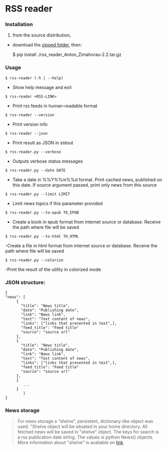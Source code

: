 # RSS reader

### Installation

1) from the source distribution,

- download the [zipped folder](https://github.com/AntonZimahorau/FinalTaskRssParser/tree/master/final_task/dist/rss_reader_Anton_Zimahorau-2.2.tar.gz), then:

	$ pip install ./rss_reader_Anton_Zimahorau-2.2.tar.gz

### Usage

`$ rss-reader (-h | --help)`

- Show help message and exit

`$ rss-reader <RSS-LINK>`

- Print rss feeds in human-readable format

`$ rss-reader --version`

- Print version info

`$ rss-reader --json`

- Print result as JSON in stdout

`$ rss-reader.py --verbose `

- Outputs verbose status messages

`$ rss-reader.py --date DATE`

- Take a date in %%Y%%m%%d format. Print cached news, published on this date.
  If source argument passed, print only news from this source

`$ rss-reader.py --limit LIMIT`

- Limit news topics if this parameter provided

`$ rss-reader.py --to-epub TO_EPUB`

- Create a book in epub format from internet
source or database. Receive the path where file will be saved

`$ rss-reader.py --to-html TO_HTML`

-Create a file in html format from internet
source or database. Receive the path where file will be saved

`$ rss-reader.py --colorize`

-Print the result of the utility in colorized mode

### JSON structure:

```
{
"news": [
     {
       "title": "News title",
       "date": "Publishing date",
       "link": "News link",
       "text": "Text content of news",
       "links": ["links that presented in text",],
       "feed_title": "Feed title"
       "source": "source url"
     },
     {
       "title": "News title",
       "date": "Publishing date",
       "link": "News link",
       "text": "Text content of news",
       "links": ["links that presented in text",],
       "feed_title": "Feed title"
       "source": "source url"
     },
     {
        ...
     }
	    ]
}
```

### News storage
>For news storage a “shelve”, persistent, dictionary-like object was used.
>"Shelve object will be situated in your home directory. 
>All fetched news will be saved in "shelve" object.
>The keys for search is a rss publication date string. 
>The values is python News() objects.
>More information about "shelve" is avaliable on [link](https://docs.python.org/3/library/shelve.html).
